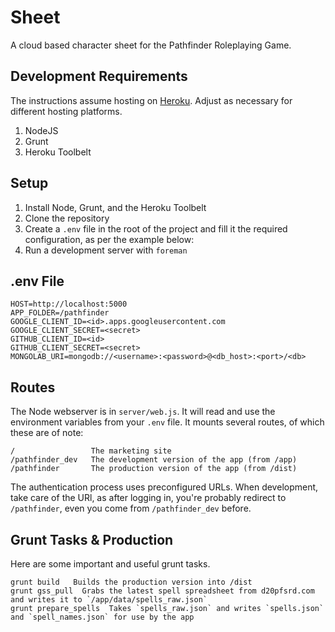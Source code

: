 # Sheet
A cloud based character sheet for the Pathfinder Roleplaying Game.

## Development Requirements
The instructions assume hosting on [Heroku](https://www.heroku.com/). Adjust as necessary for different hosting platforms.

1. NodeJS
2. Grunt
3. Heroku Toolbelt

## Setup

1. Install Node, Grunt, and the Heroku Toolbelt
2. Clone the repository
3. Create a `.env` file in the root of the project and fill it the required configuration, as per the example below:
4. Run a development server with `foreman`

## .env File

    HOST=http://localhost:5000
    APP_FOLDER=/pathfinder
    GOOGLE_CLIENT_ID=<id>.apps.googleusercontent.com
    GOOGLE_CLIENT_SECRET=<secret>
    GITHUB_CLIENT_ID=<id>
    GITHUB_CLIENT_SECRET=<secret>
    MONGOLAB_URI=mongodb://<username>:<password>@<db_host>:<port>/<db>

## Routes

The Node webserver is in `server/web.js`. It will read and use the environment variables from your `.env` file. It mounts several routes, of which these are of note:

    /                 The marketing site
    /pathfinder_dev   The development version of the app (from /app)
    /pathfinder       The production version of the app (from /dist)

The authentication process uses preconfigured URLs. When development, take care of the URl, as after logging in, you're probably redirect to `/pathfinder`, even you come from `/pathfinder_dev` before.

## Grunt Tasks & Production

Here are some important and useful grunt tasks.

    grunt build   Builds the production version into /dist
    grunt gss_pull  Grabs the latest spell spreadsheet from d20pfsrd.com and writes it to `/app/data/spells_raw.json`
    grunt prepare_spells  Takes `spells_raw.json` and writes `spells.json` and `spell_names.json` for use by the app
